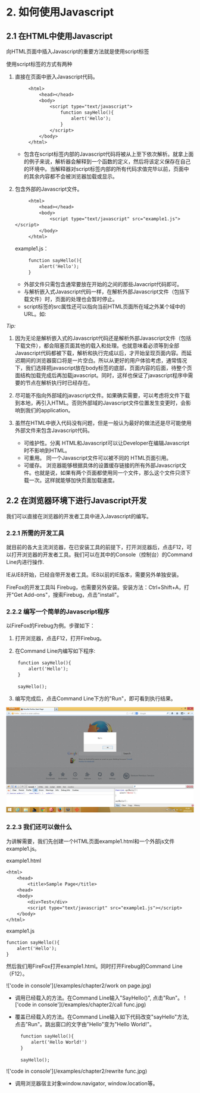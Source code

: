 # 2. 如何使用Javascript

## 2.1 在HTML中使用Javascript

向HTML页面中插入Javascript的重要方法就是使用script标签

使用script标签的方式有两种

1. 直接在页面中嵌入Javascript代码。

		 	<html>
				<head></head>
				<body>
					<script type="text/javascript">
						function sayHello(){
				 			alert('Hello');
				 		}
					</script>
				</body>
			</html>

	* 包含在script标签内部的Javascript代码将被从上至下依次解析。就拿上面的例子来说，解析器会解释到一个函数的定义，然后将该定义保存在自己的环境中。当解释器对script标签内部的所有代码求值完毕以前，页面中的其余内容都不会被浏览器加载或显示。

2. 包含外部的Javascript文件。

			<html>
				<head></head>
				<body>
					<script type="text/javascript" src="example1.js"></script>
				</body>
			</html>

	example1.js：

			function sayHello(){
				alert('Hello');
			}


	* 外部文件只需包含通常要放在开始的<script>与结束的</script>之间的那些Javacript代码即可。
	* 与解析嵌入式Javascript代码一样，在解析外部Javascript文件（包括下载文件）时，页面的处理也会暂时停止。
	* script标签的src属性还可以指向当前HTML页面所在域之外某个域中的URL。如: 
		<script type="text/javascript" src="http://code.jquery.com/jquery.1.11.0.min.js"></script>

_Tip:_

1. 因为无论是解析嵌入式的Javascript代码还是解析外部Javascript文件（包括下载文件），都会阻塞页面其他的载入和处理。也就意味着必须等到全部Javascript代码都被下载，解析和执行完成以后，才开始呈现页面内容。而延迟期间的浏览器窗口将是一片空白。所以从更好的用户体验考虑，通常情况下，我们选择把javascript放在body标签的底部，页面内容的后面，待整个页面结构加载完成后再加载javascript。同时，这样也保证了javascript程序中需要的节点在解析执行时已经存在。

2. 尽可能不指向外部域的javascript文件。如果确实需要，可以考虑将文件下载到本地，再引入HTML。否则外部域的Javascript文件位置发生变更时，会影响到我们的application。

3. 虽然在HTML中嵌入代码没有问题，但是一般认为最好的做法还是尽可能使用外部文件来包含Javascript代码。

	* 可维护性。分离 HTML和Javascript可以让Developer在编辑Javascript时不影响到HTML。
	* 可重用。 同一个Javascript文件可以被不同的 HTML页面引用。
	* 可缓存。 浏览器能够根据具体的设置缓存链接的所有外部Javascript文件。也就是说，如果有两个页面都使用同一个文件，那么这个文件只须下载一次。这样就能够加快页面加载速度。

## 2.2 在浏览器环境下进行Javascript开发

我们可以直接在浏览器的开发者工具中进入Javascript的编写。

### 2.2.1 所需的开发工具

就目前的各大主流浏览器，在已安装工具的前提下，打开浏览器后，点击F12，可以打开浏览器的开发者工具。我们可以在其中的Console（控制台）的Command Line内进行操作.

IE从IE8开始，已经自带开发者工具。IE8以前的IE版本，需要另外单独安装。

FireFox的开发工具叫 Firebug，也需要另外安装。安装方法：Ctrl+Shift+A，打开"Get Add-ons"，搜索Firebug，点击"install"。

### 2.2.2 编写一个简单的Javascript程序

以FireFox的Firebug为例。步骤如下：

1. 打开浏览器，点击F12，打开Firebug。

2. 在Command Line内编写如下程序:

		function sayHello(){
		    alert('Hello');
		}

		sayHello();

3. 编写完成后，点击Command Line下方的"Run"，即可看到执行结果。

!['code in console'](/examples/chapter2/console.jpg) 

### 2.2.3 我们还可以做什么

为讲解需要，我们先创建一个HTML页面example1.html和一个外部js文件example1.js。

example1.html

	<html>
		<head>
			<title>Sample Page</title>
		<head>
		<body>
			<div>Test</div>
			<script type="text/javascript" src="example1.js"></script>
		</body>
	</html>	

example1.js

	function sayHello(){
		alert('Hello');
	}

然后我们用FireFox打开example1.html。同时打开Firebug的Command Line（F12）。

!['code in console'](/examples/chapter2/work on page.jpg)

* 调用已经载入的方法。在Command Line输入"SayHello()", 点击"Run"。
!['code in console'](/examples/chapter2/call func.jpg)

* 覆盖已经载入的方法。在Command Line输入如下代码改变"sayHello"方法, 点击"Run"。跳出窗口的文字由"Hello"变为"Hello World!"。

		function sayHello(){
		    alert('Hello World!')
		}

		sayHello();

!['code in console'](/examples/chapter2/rewrite func.jpg)

* 调用浏览器宿主对象window.navigator, window.location等。





